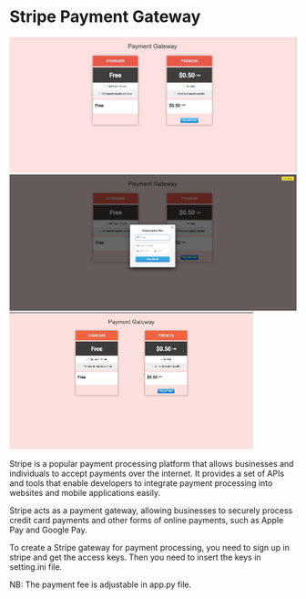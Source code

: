# Stripe Payment Gateway
![Result 1](./asset/image0.jpg)
![Result 1](./asset/image1.jpg)
![Result 1](./asset/demo_file.gif)


<p>Stripe is a popular payment processing platform that allows businesses and individuals to accept payments over the internet. It provides a set of APIs and tools that enable developers to integrate payment processing into websites and mobile applications easily.
</p>

<p>Stripe acts as a payment gateway, allowing businesses to securely process credit card payments and other forms of online payments, such as Apple Pay and Google Pay.
</p>
<p>To create a Stripe gateway for payment processing, you need to sign up in stripe and get the access keys. Then you need to insert the keys in setting.ini file. 
</p>

NB: The payment fee is adjustable in app.py file.
